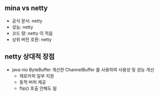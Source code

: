 
## mina vs netty

- 공식 문서: netty
- 성능: netty
- 코드 량: netty 이 적음
- 상위 버전 호환: netty

## netty 상대적 장점

- java nio ByteBuffer 개선한 ChannelBuffer 를 사용하여 사용성 및 성능 개선
  - 제로카피 일부 지원
  - 동적 버퍼 제공
  - flip() 호출 안해도 됨

